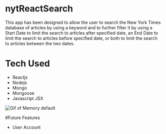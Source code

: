 # nytReactSearch

This app has been designed to allow the user to search the New York Times database of articles by using a keyword and to further filter it by using a Start Date to limit the search to articles after specified date, an End Date to limit the search to articles before specified date, or both to limit the search to articles between the two dates.

# Tech Used

* Reactjs
* Nodejs
* Mongo
* Mongoose
* Javascript JSX


![Gif of Memory default](memory.gif)

#Future Features

  * User Account